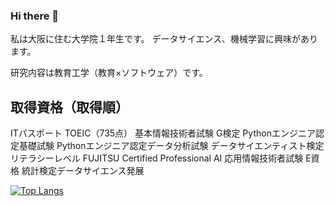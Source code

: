 ### Hi there 👋

私は大阪に住む大学院１年生です。
データサイエンス、機械学習に興味があります。

研究内容は教育工学（教育×ソフトウェア）です。



## 取得資格（取得順）
ITパスポート
TOEIC（735点）
基本情報技術者試験
G検定
Pythonエンジニア認定基礎試験
Pythonエンジニア認定データ分析試験
データサイエンティスト検定 リテラシーレベル
FUJITSU Certified Professional AI
応用情報技術者試験
E資格
統計検定データサイエンス発展


[![Top Langs](https://github-readme-stats.vercel.app/api/top-langs/?username=minegrammer
)](https://github.com/anuraghazra/github-readme-stats)













<!--
**minegrammer/minegrammer** is a ✨ _special_ ✨ repository because its `README.md` (this file) appears on your GitHub profile.

Here are some ideas to get you started:

- 🔭 I’m currently working on ...
- 🌱 I’m currently learning ...
- 👯 I’m looking to collaborate on ...
- 🤔 I’m looking for help with ...
- 💬 Ask me about ...
- 📫 How to reach me: ...
- 😄 Pronouns: ...
- ⚡ Fun fact: ...
-->
